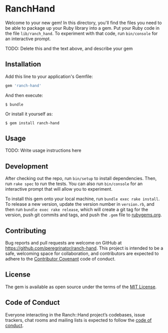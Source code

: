 # RanchHand

Welcome to your new gem! In this directory, you'll find the files you need to be able to package up your Ruby library into a gem. Put your Ruby code in the file `lib/ranch_hand`. To experiment with that code, run `bin/console` for an interactive prompt.

TODO: Delete this and the text above, and describe your gem

## Installation

Add this line to your application's Gemfile:

```ruby
gem 'ranch-hand'
```

And then execute:

    $ bundle

Or install it yourself as:

    $ gem install ranch-hand

## Usage

TODO: Write usage instructions here

## Development

After checking out the repo, run `bin/setup` to install dependencies. Then, run `rake spec` to run the tests. You can also run `bin/console` for an interactive prompt that will allow you to experiment.

To install this gem onto your local machine, run `bundle exec rake install`. To release a new version, update the version number in `version.rb`, and then run `bundle exec rake release`, which will create a git tag for the version, push git commits and tags, and push the `.gem` file to [rubygems.org](https://rubygems.org).

## Contributing

Bug reports and pull requests are welcome on GitHub at https://github.com/peregrinator/ranch-hand. This project is intended to be a safe, welcoming space for collaboration, and contributors are expected to adhere to the [Contributor Covenant](http://contributor-covenant.org) code of conduct.

## License

The gem is available as open source under the terms of the [MIT License](https://opensource.org/licenses/MIT).

## Code of Conduct

Everyone interacting in the Ranch::Hand project’s codebases, issue trackers, chat rooms and mailing lists is expected to follow the [code of conduct](https://github.com/peregrinator/ranch-hand/blob/master/CODE_OF_CONDUCT.md).
